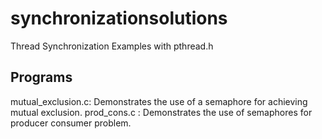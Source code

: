 # synchronizationsolutions
Thread Synchronization Examples with pthread.h

## Programs 

mutual_exclusion.c: Demonstrates the use of a semaphore for achieving mutual exclusion.
prod_cons.c : Demonstrates the use of semaphores for producer consumer problem.

